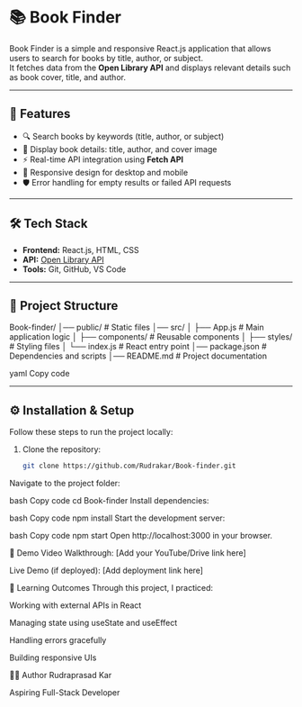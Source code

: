 
# 📚 Book Finder

Book Finder is a simple and responsive React.js application that allows users to search for books by title, author, or subject.  
It fetches data from the **Open Library API** and displays relevant details such as book cover, title, and author.  

---

## 🚀 Features

- 🔍 Search books by keywords (title, author, or subject)  
- 📖 Display book details: title, author, and cover image  
- ⚡ Real-time API integration using **Fetch API**  
- 📱 Responsive design for desktop and mobile  
- 🛡️ Error handling for empty results or failed API requests  

---

## 🛠️ Tech Stack

- **Frontend:** React.js, HTML, CSS  
- **API:** [Open Library API](https://openlibrary.org/developers/api)  
- **Tools:** Git, GitHub, VS Code  

---

## 📂 Project Structure

Book-finder/
│── public/ # Static files
│── src/
│ ├── App.js # Main application logic
│ ├── components/ # Reusable components
│ ├── styles/ # Styling files
│ └── index.js # React entry point
│── package.json # Dependencies and scripts
│── README.md # Project documentation

yaml
Copy code

---

## ⚙️ Installation & Setup

Follow these steps to run the project locally:

1. Clone the repository:
   ```bash
   git clone https://github.com/Rudrakar/Book-finder.git
Navigate to the project folder:

bash
Copy code
cd Book-finder
Install dependencies:

bash
Copy code
npm install
Start the development server:

bash
Copy code
npm start
Open http://localhost:3000 in your browser.

🎥 Demo
Video Walkthrough: [Add your YouTube/Drive link here]

Live Demo (if deployed): [Add deployment link here]

📌 Learning Outcomes
Through this project, I practiced:

Working with external APIs in React

Managing state using useState and useEffect

Handling errors gracefully

Building responsive UIs

👨‍💻 Author
Rudraprasad Kar

Aspiring Full-Stack Developer
